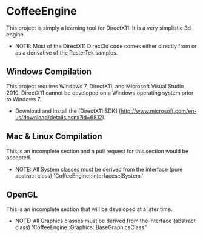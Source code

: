 CoffeeEngine
===========

This project is simply a learning tool for DirectX11.  It is a very simplistic 3d engine.

* NOTE: Most of the DirectX11 Direct3d code comes either directly from or as a derivative of the RasterTek samples.

Windows Compilation
-----------

This project requires Windows 7, DirectX11, and Microsoft Visual Studio 2010.
DirectX11 cannot be developed on a Windows operating system prior to Windows 7.

* Download and install the [DirectX11 SDK] (http://www.microsoft.com/en-us/download/details.aspx?id=6812).

Mac & Linux Compilation
-----------

This is an incomplete section and a pull request for this section would be accepted.

* NOTE: All System classes must be derived from the interface (pure abstract class) 'CoffeeEngine::Interfaces::ISystem.'

OpenGL
-----------

This is an incomplete section that will be developed at a later time.

* NOTE: All Graphics classes must be derived from the interface (abstract class) 'CoffeeEngine::Graphics::BaseGraphicsClass.'